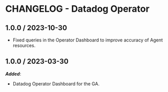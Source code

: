 # CHANGELOG - Datadog Operator

<!-- towncrier release notes start -->

## 1.0.0 / 2023-10-30

* Fixed queries in the Operator Dashboard to improve accuracy of Agent resources.

## 1.0.0 / 2023-03-30

***Added***:

* Datadog Operator Dashboard for the GA.
